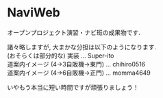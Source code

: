 NaviWeb
=======

オープンプロジェクト演習・ナビ班の成果物です.

諸々略しますが, 大まかな分担は以下のようになります.<br>
(おそらくは部分的な) 実装 ... Super-ito<br>
道案内イメージ (4→3自販機→東門) ... chihiro0516<br>
道案内イメージ (4→6自販機→正門) ... momma4649<br>

いやもう本当に短い時間ですが頑張りましょう！
